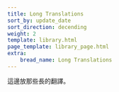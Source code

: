 ```yaml
---
title: Long Translations
sort_by: update_date
sort_direction: decending
weight: 2
template: library.html
page_template: library_page.html
extra: 
    bread_name: Long Translations
---
```


這邊放那些長的翻譯。